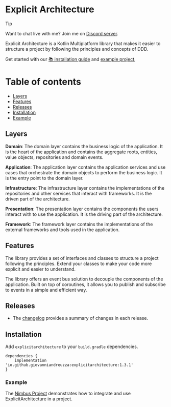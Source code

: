 # Explicit Architecture

> [!TIP]
> Want to chat live with me? Join me on [Discord server](https://discord.gg/EBXRXPRD).

Explicit Architecture is a Kotlin Multiplatform library that makes it easier to structure a
project by following the principles and concepts of DDD.

Get started with
our [📚 installation guide](#installation)
and [example project](#example),

Table of contents
=================

<!--ts-->

* [Layers](#layers)
* [Features](#features)
* [Releases](#releases)
* [Installation](#installation)
* [Example](#example)

<!--te-->

## Layers

**Domain**: The domain layer contains the business logic of the application. It is the heart of the
application and contains the aggregate roots, entities, value objects, repositories and domain
events.

**Application**: The application layer contains the application services and use cases that
orchestrate the domain objects to perform the business logic. It is the entry point to the domain
layer.

**Infrastructure**: The infrastructure layer contains the implementations of the repositories and
other services that interact with frameworks. It is the driven part of the architecture.

**Presentation**: The presentation layer contains the components the users interact with to use the
application. It is the driving part of the architecture.

**Framework**: The framework layer contains the implementations of the external frameworks and tools
used in the application.

## Features

The library provides a set of interfaces and classes to structure a project following the
principles.
Extend your classes to make your code more explicit and easier to understand.

The library offers an event bus solution to decouple the components of the application. Built on top
of coroutines, it allows you to publish and subscribe to events in a simple and efficient way.

## Releases

* The [changelog](CHANGELOG.md) provides a summary of changes in each release.

## Installation

Add `explicitarchitecture` to your `build.gradle` dependencies.

```
dependencies {
    implementation 'io.github.giovanniandreuzza:explicitarchitecture:1.3.1'
}
```

### Example

The [Nimbus Project](https://github.com/giovanniandreuzza/nimbus) demonstrates how to integrate and
use ExplicitArchitecture in a project.